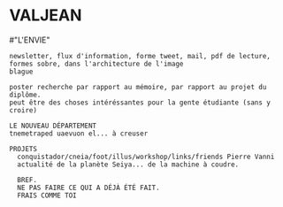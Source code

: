 # VALJEAN
  #"L'ENVIE"
  
    newsletter, flux d'information, forme tweet, mail, pdf de lecture, formes sobre, dans l'architecture de l'image 
    blague
  
    poster recherche par rapport au mémoire, par rapport au projet du diplôme.
    peut être des choses intéréssantes pour la gente étudiante (sans y croire)
    
    LE NOUVEAU DÉPARTEMENT
    tnemetraped uaevuon el... à creuser
    
    PROJETS
      conquistador/cneia/foot/illus/workshop/links/friends Pierre Vanni
      actualité de la planète Seiya... de la machine à coudre.
      
      BREF.
      NE PAS FAIRE CE QUI A DÉJÀ ÉTÉ FAIT.
      FRAIS COMME TOI
      
